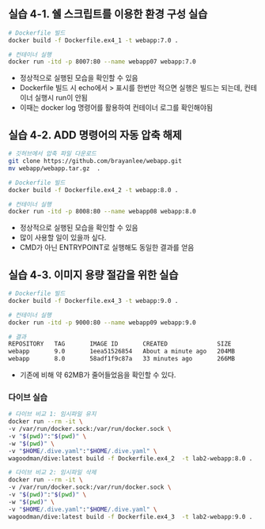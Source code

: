 ## 실습 4-1. 쉘 스크립트를 이용한 환경 구성 실습

```bash
# Dockerfile 빌드
docker build -f Dockerfile.ex4_1 -t webapp:7.0 .
```

```bash
# 컨테이너 실행
docker run -itd -p 8007:80 --name webapp07 webapp:7.0
```


- 정상적으로 실행된 모습을 확인할 수 있음
- Dockerfile 빌드 시 echo에서 > 표시를 한번만 적으면 실행은 빌드는 되는데, 컨테이너 실행시 run이 안됨
- 이때는 docker log 명령어를 활용하여 컨테이너 로그를 확인해야됨

## 실습 4-2. ADD 명령어의 자동 압축 해제

```bash
# 깃허브에서 압축 파일 다운로드
git clone https://github.com/brayanlee/webapp.git
mv webapp/webapp.tar.gz  .
```

```bash
# Dockerfile 빌드
docker build -f Dockerfile.ex4_2 -t webapp:8.0 .
```

```bash
# 컨테이너 실행
docker run -itd -p 8008:80 --name webapp08 webapp:8.0
```

- 정상적으로 실행된 모습을 확인할 수 있음
- 많이 사용할 일이 있을까 싶다. 
- CMD가 아닌 ENTRYPOINT로 실행해도 동일한 결과를 얻음

## 실습 4-3. 이미지 용량 절감을 위한 실습

```bash
# Dockerfile 빌드
docker build -f Dockerfile.ex4_3 -t webapp:9.0 .
```

```bash
# 컨테이너 실행
docker run -itd -p 9000:80 --name webapp09 webapp:9.0
```

```bash
# 결과
REPOSITORY   TAG       IMAGE ID       CREATED              SIZE
webapp       9.0       1eea51526854   About a minute ago   204MB
webapp       8.0       58adf1f9c87a   33 minutes ago       266MB
```

- 기존에 비해 약 62MB가 줄어들었음을 확인할 수 있다.

### 다이브 실습
```bash
# 다이브 비교 1: 임시파일 유지
docker run --rm -it \
-v /var/run/docker.sock:/var/run/docker.sock \
-v "$(pwd)":"$(pwd)" \
-w "$(pwd)" \
-v "$HOME/.dive.yaml":"$HOME/.dive.yaml" \
wagoodman/dive:latest build -f Dockerfile.ex4_2  -t lab2-webapp:8.0 .
```

```bash
# 다이브 비교 2: 임시파일 삭제
docker run --rm -it \
-v /var/run/docker.sock:/var/run/docker.sock \
-v "$(pwd)":"$(pwd)" \
-w "$(pwd)" \
-v "$HOME/.dive.yaml":"$HOME/.dive.yaml" \
wagoodman/dive:latest build -f Dockerfile.ex4_3  -t lab2-webapp:9.0 .
```

